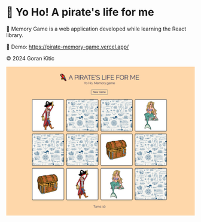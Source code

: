 # 🦜 Yo Ho! A pirate's life for me

🧭 Memory Game is a web application developed while learning the React library.

📌 Demo: https://pirate-memory-game.vercel.app/

©️ 2024 Goran Kitic

<img src="public/screenshot.png" />
